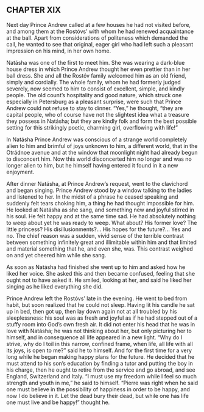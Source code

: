 ## CHAPTER XIX

Next day Prince Andrew called at a few houses he had not visited before,
and among them at the Rostóvs’ with whom he had renewed acquaintance
at the ball. Apart from considerations of politeness which demanded the
call, he wanted to see that original, eager girl who had left such a
pleasant impression on his mind, in her own home.

Natásha was one of the first to meet him. She was wearing a dark-blue
house dress in which Prince Andrew thought her even prettier than in
her ball dress. She and all the Rostóv family welcomed him as an old
friend, simply and cordially. The whole family, whom he had formerly
judged severely, now seemed to him to consist of excellent, simple,
and kindly people. The old count’s hospitality and good nature, which
struck one especially in Petersburg as a pleasant surprise, were such
that Prince Andrew could not refuse to stay to dinner. “Yes,”
he thought, “they are capital people, who of course have not the
slightest idea what a treasure they possess in Natásha; but they are
kindly folk and form the best possible setting for this strikingly
poetic, charming girl, overflowing with life!”

In Natásha Prince Andrew was conscious of a strange world completely
alien to him and brimful of joys unknown to him, a different world,
that in the Otrádnoe avenue and at the window that moonlight night
had already begun to disconcert him. Now this world disconcerted him no
longer and was no longer alien to him, but he himself having entered it
found in it a new enjoyment.

After dinner Natásha, at Prince Andrew’s request, went to the
clavichord and began singing. Prince Andrew stood by a window talking
to the ladies and listened to her. In the midst of a phrase he ceased
speaking and suddenly felt tears choking him, a thing he had thought
impossible for him. He looked at Natásha as she sang, and something new
and joyful stirred in his soul. He felt happy and at the same time sad.
He had absolutely nothing to weep about yet he was ready to weep. What
about? His former love? The little princess? His disillusionments?...
His hopes for the future?... Yes and no. The chief reason was a sudden,
vivid sense of the terrible contrast between something infinitely great
and illimitable within him and that limited and material something that
he, and even she, was. This contrast weighed on and yet cheered him
while she sang.

As soon as Natásha had finished she went up to him and asked how he
liked her voice. She asked this and then became confused, feeling that
she ought not to have asked it. He smiled, looking at her, and said he
liked her singing as he liked everything she did.

Prince Andrew left the Rostóvs’ late in the evening. He went to bed
from habit, but soon realized that he could not sleep. Having lit his
candle he sat up in bed, then got up, then lay down again not at all
troubled by his sleeplessness: his soul was as fresh and joyful as if he
had stepped out of a stuffy room into God’s own fresh air. It did not
enter his head that he was in love with Natásha; he was not thinking
about her, but only picturing her to himself, and in consequence all
life appeared in a new light. “Why do I strive, why do I toil in this
narrow, confined frame, when life, all life with all its joys, is open
to me?” said he to himself. And for the first time for a very long
while he began making happy plans for the future. He decided that he
must attend to his son’s education by finding a tutor and putting
the boy in his charge, then he ought to retire from the service and go
abroad, and see England, Switzerland and Italy. “I must use my freedom
while I feel so much strength and youth in me,” he said to himself.
“Pierre was right when he said one must believe in the possibility of
happiness in order to be happy, and now I do believe in it. Let the dead
bury their dead, but while one has life one must live and be happy!”
thought he.





